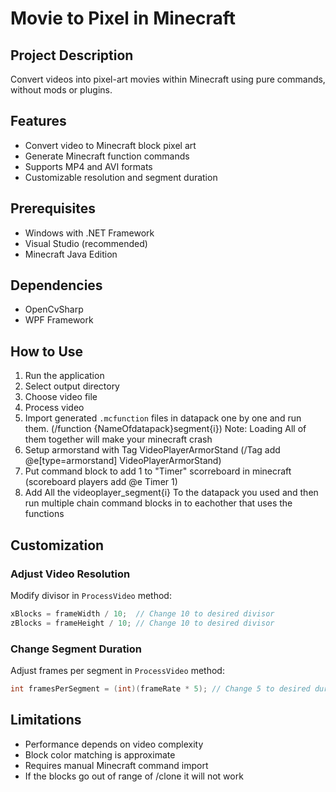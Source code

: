 # Movie to Pixel in Minecraft

## Project Description
Convert videos into pixel-art movies within Minecraft using pure commands, without mods or plugins.

## Features
- Convert video to Minecraft block pixel art
- Generate Minecraft function commands
- Supports MP4 and AVI formats
- Customizable resolution and segment duration

## Prerequisites
- Windows with .NET Framework
- Visual Studio (recommended)
- Minecraft Java Edition

## Dependencies
- OpenCvSharp
- WPF Framework

## How to Use
1. Run the application
2. Select output directory
3. Choose video file
4. Process video
5. Import generated `.mcfunction` files in datapack one by one and run them. (/function {NameOfdatapack}segment{i}) 
Note: Loading All of them together will make your minecraft crash
6. Setup armorstand with Tag VideoPlayerArmorStand (/Tag add @e[type=armorstand] VideoPlayerArmorStand)
7. Put command block to add 1 to "Timer" scorreboard in minecraft (scoreboard players add @e Timer 1)
8. Add All the videoplayer_segment{i} To the datapack you used and then run multiple chain command blocks in to eachother that uses the functions 

## Customization
### Adjust Video Resolution
Modify divisor in `ProcessVideo` method:
```csharp
xBlocks = frameWidth / 10;  // Change 10 to desired divisor
zBlocks = frameHeight / 10; // Change 10 to desired divisor
```

### Change Segment Duration
Adjust frames per segment in `ProcessVideo` method:
```csharp
int framesPerSegment = (int)(frameRate * 5); // Change 5 to desired duration
```

## Limitations
- Performance depends on video complexity
- Block color matching is approximate
- Requires manual Minecraft command import
- If the blocks go out of range of /clone it will not work
